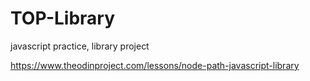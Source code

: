 # TOP-Library
javascript practice, library project

https://www.theodinproject.com/lessons/node-path-javascript-library
